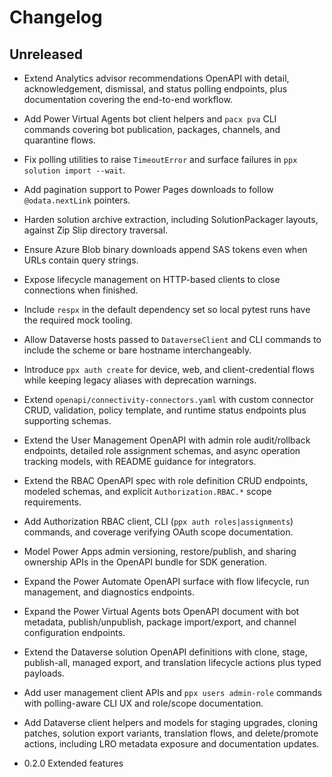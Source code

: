 # Changelog

## Unreleased

- Extend Analytics advisor recommendations OpenAPI with detail, acknowledgement, dismissal, and status polling endpoints, plus documentation covering the end-to-end workflow.
- Add Power Virtual Agents bot client helpers and `pacx pva` CLI commands covering bot publication, packages, channels, and quarantine flows.
- Fix polling utilities to raise `TimeoutError` and surface failures in `ppx solution import --wait`.
- Add pagination support to Power Pages downloads to follow `@odata.nextLink` pointers.
- Harden solution archive extraction, including SolutionPackager layouts, against Zip Slip directory traversal.
- Ensure Azure Blob binary downloads append SAS tokens even when URLs contain query strings.
- Expose lifecycle management on HTTP-based clients to close connections when finished.
- Include `respx` in the default dependency set so local pytest runs have the required mock tooling.
- Allow Dataverse hosts passed to `DataverseClient` and CLI commands to include the scheme or bare hostname interchangeably.
- Introduce `ppx auth create` for device, web, and client-credential flows while keeping legacy aliases with deprecation warnings.
- Extend `openapi/connectivity-connectors.yaml` with custom connector CRUD, validation, policy template, and runtime status endpoints plus supporting schemas.
- Extend the User Management OpenAPI with admin role audit/rollback endpoints, detailed role assignment schemas, and async operation tracking models, with README guidance for integrators.
- Extend the RBAC OpenAPI spec with role definition CRUD endpoints, modeled
  schemas, and explicit `Authorization.RBAC.*` scope requirements.
- Add Authorization RBAC client, CLI (`ppx auth roles|assignments`) commands,
  and coverage verifying OAuth scope documentation.
- Model Power Apps admin versioning, restore/publish, and sharing ownership APIs in the OpenAPI bundle for SDK generation.
- Expand the Power Automate OpenAPI surface with flow lifecycle, run management, and diagnostics endpoints.
- Expand the Power Virtual Agents bots OpenAPI document with bot metadata, publish/unpublish, package import/export, and channel configuration endpoints.
- Extend the Dataverse solution OpenAPI definitions with clone, stage, publish-all, managed export, and translation lifecycle actions plus typed payloads.
- Add user management client APIs and `ppx users admin-role` commands with polling-aware CLI UX and role/scope documentation.
- Add Dataverse client helpers and models for staging upgrades, cloning patches, solution export variants, translation flows, and delete/promote actions, including LRO metadata exposure and documentation updates.

- 0.2.0 Extended features
